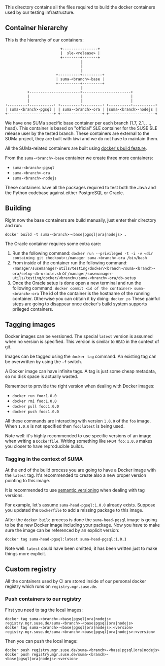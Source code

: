 This directory contains all the files required to build the docker containers
used by our testing infrastructure.

## Container hierarchy

This is the hierarchy of our containers:

```
                         +----------------+
                         |  sle-<release> |
                         +--------+-------+
                                  |
                                  |
                                  |
                       +----------+---------+
                       | suma-<branch>-base |
                       +----------+---------+
                                  |
          +-----------------------+----------------------+
          |                       |                      |
          |                       |                      |
+---------+-----------+ +---------+---------+ +----------+----------+
| suma-<branch>-pgsql | | suma-<branch>-ora | |suma-<branch>-nodejs |
+---------------------+ +-------------------+ +---------------------+
```

We have one SUMa specific base container per each branch (1.7, 2.1, ..., head).
This container is based on "official" SLE container for the SUSE SLE release
user by the tested branch. These containers are external to the SUMa project,
they are built with kiwi and we do not have to maintain them.

All the SUMa-related containers are built using
[docker's build feature](http://docs.docker.io/en/latest/use/builder/).

From the `suma-<branch>-base` container we create three more containers:

  * `suma-<branch>-pgsql`
  * `suma-<branch>-ora`
  * `suma-<branch>-nodejs`

These containers have all the packages required to test both the Java and the
Python codebase against either PostgreSQL or Oracle.

## Building

Right now the base containers are build manually, just enter their directory and
run:
```
docker build -t suma-<branch>-<base|pgsql|ora|nodejs> .
```

The Oracle container requires some extra care:
  1) Run the following command: `docker run --privileged -t -i -v <dir containing git checkout>:/manager suma-<branch>-ora /bin/bash`
  2) From inside of the container run the following command: `/manager/susemanager-utils/testing/docker/<branch>/suma-<branch>-ora/setup-db-oracle.sh`
     or `/manager/susemanager-utils/testing/docker/<branch>/suma-<branch>-ora/db-setup`
  3) Once the Oracle setup is done open a new terminal and run the following command: `docker commit <id of the container> suma-<branch>-ora`
     The id of the container is the hostname of the running container. Otherwise you can obtain it by doing: `docker ps`
These painful steps are going to disappear once docker's build system supports prileged containers.

## Tagging images

Docker images can be versioned. The special `latest` version is assumed when
no version is specified. This version is similar to `HEAD` in the context of
git.

Images can be tagged using the `docker tag` command. An existing tag can be
overwritten by using the `-f` switch.

A Docker image can have infinite tags. A tag is just some cheap metadata, so
no disk space is actually wasted.

Remember to provide the right version when dealing with Docker images:
  * `docker run foo:1.0.0`
  * `docker rmi foo:1.0.0`
  * `docker pull foo:1.0.0`
  * `docker push foo:1.0.0`

All these commands are interacting with version `1.0.0` of the `foo` image. When
`1.0.0` is not specified then `foo:latest` is being used.

Note well: it's highly recommended to use specific versions of an image when
writing a `Dockerfile`. Writing something like `FROM foo:1.0.0` makes you closer
to have reproducible builds.

### Tagging in the context of SUMA

At the end of the build process you are going to have a Docker image with
the `latest` tag. It's recommended to create also a new proper version pointing
to this image.

It is recommended to use [semantic versioning](http://semver.org/) when dealing
with tag versions.

For example, let's assume `suma-head-pgsql:1.0.0` already exists. Suppose you
updated the `Dockerfile` to add a missing package to this image.

After the `docker build` process is done the `suma-head-pgsql` image is going
to be the new Docker image including your package. Now you have to make sure
the image can be referenced by an explicit version:

`docker tag suma-head-pgsql:latest suma-head-pgsql:1.0.1`

Note well: `latest` could have been omitted; it has been written just to make
things more explicit.

## Custom registry

All the containers used by CI are stored inside of our personal docker registry
which runs on `registry.mgr.suse.de`.

### Push containers to our registry

First you need to tag the local images:
```
docker tag suma-<branch>-<base|pgsql|ora|nodejs> registry.mgr.suse.de/suma-<branch>-<base|pgsql|ora|nodejs>
docker tag suma-<branch>-<base|pgsql|ora|nodejs>:<version> registry.mgr.suse.de/suma-<branch>-<base|pgsql|ora|nodejs>:<version>
```

Then you can push the local image:
```
docker push registry.mgr.suse.de/suma-<branch>-<base|pgsql|ora|nodejs>
docker push registry.mgr.suse.de/suma-<branch>-<base|pgsql|ora|nodejs>:<version>
```
